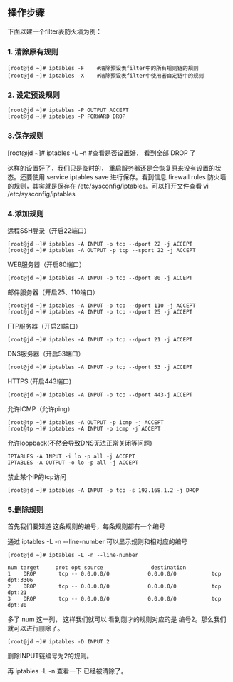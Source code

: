 ## 操作步骤

下面以建一个filter表防火墙为例：

### **1. 清除原有规则**

```
[root@jd ~]# iptables -F    #清除预设表filter中的所有规则链的规则
[root@jd ~]# iptables -X    #清除预设表filter中使用者自定链中的规则
```
### **2. 设定预设规则**

```
[root@jd ~]# iptables -P OUTPUT ACCEPT
[root@jd ~]# iptables -P FORWARD DROP
```

### **3.保存规则**

[root@jd ~]# iptables -L –n    #查看是否设置好， 看到全部 DROP 了

这样的设置好了，我们只是临时的， 重启服务器还是会恢复原来没有设置的状态。还要使用 service iptables save 进行保存。看到信息 firewall rules 防火墙的规则，其实就是保存在 /etc/sysconfig/iptables。可以打开文件查看 vi /etc/sysconfig/iptables


### **4.添加规则**

远程SSH登录（开启22端口）
```
[root@jd ~]# iptables -A INPUT -p tcp --dport 22 -j ACCEPT
[root@jd ~]# iptables -A OUTPUT -p tcp --sport 22 -j ACCEPT
```
WEB服务器（开启80端口）
```
[root@jd ~]# iptables -A INPUT -p tcp --dport 80 -j ACCEPT
```
邮件服务器（开启25、110端口）
```
[root@jd ~]# iptables -A INPUT -p tcp --dport 110 -j ACCEPT
[root@jd ~]# iptables -A INPUT -p tcp --dport 25 -j ACCEPT
```
FTP服务器（开启21端口）
```
[root@jd ~]# iptables -A INPUT -p tcp --dport 21 -j ACCEPT
```
DNS服务器（开启53端口）
```
[root@jd ~]# iptables -A INPUT -p tcp --dport 53 -j ACCEPT
```
HTTPS (开启443端口)
```
[root@jd ~]# iptables -A INPUT -p tcp --dport 443-j ACCEPT
```
允许ICMP（允许ping）
```
[root@tp ~]# iptables -A OUTPUT -p icmp -j ACCEPT
[root@tp ~]# iptables -A INPUT -p icmp -j ACCEPT
```
允许loopback(不然会导致DNS无法正常关闭等问题)
```
IPTABLES -A INPUT -i lo -p all -j ACCEPT
IPTABLES -A OUTPUT -o lo -p all -j ACCEPT
```
禁止某个IP的tcp访问
```
[root@jd ~]# iptables -A INPUT -p tcp -s 192.168.1.2 -j DROP
```

### **5.删除规则**

首先我们要知道 这条规则的编号，每条规则都有一个编号

通过 iptables -L -n --line-number 可以显示规则和相对应的编号
```
[root@jd ~]# iptables -L -n --line-number
```

```
num target     prot opt source               destination
1    DROP       tcp -- 0.0.0.0/0            0.0.0.0/0           tcp dpt:3306
2    DROP       tcp -- 0.0.0.0/0            0.0.0.0/0           tcp dpt:21
3    DROP       tcp -- 0.0.0.0/0            0.0.0.0/0           tcp dpt:80
```
 

多了 num 这一列， 这样我们就可以 看到刚才的规则对应的是 编号2。那么我们就可以进行删除了。
```
[root@jd ~]# iptables -D INPUT 2
```
删除INPUT链编号为2的规则。

再 iptables -L -n 查看一下 已经被清除了。
